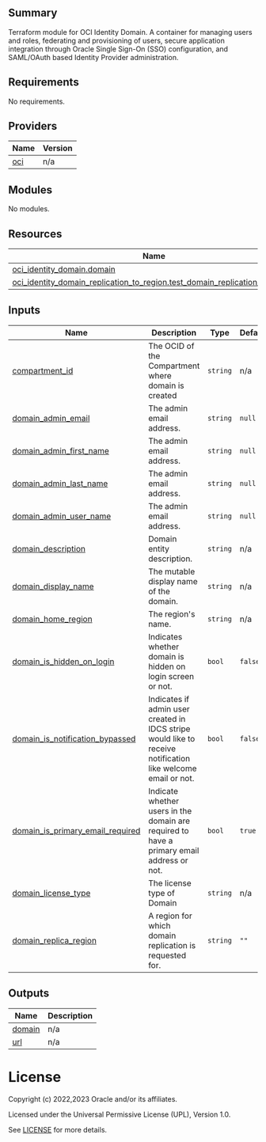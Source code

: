 ## Summary
Terraform module for OCI Identity Domain.
A container for managing users and roles, federating and provisioning
of users, secure application integration through Oracle Single Sign-On (SSO)
configuration, and SAML/OAuth based Identity Provider administration.

<!-- BEGIN_TF_DOCS -->
## Requirements

No requirements.

## Providers

| Name | Version |
|------|---------|
| <a name="provider_oci"></a> [oci](#provider\_oci) | n/a |

## Modules

No modules.

## Resources

| Name | Type |
|------|------|
| [oci_identity_domain.domain](https://registry.terraform.io/providers/oracle/oci/latest/docs/resources/identity_domain) | resource |
| [oci_identity_domain_replication_to_region.test_domain_replication_to_region](https://registry.terraform.io/providers/oracle/oci/latest/docs/resources/identity_domain_replication_to_region) | resource |

## Inputs

| Name | Description | Type | Default | Required |
|------|-------------|------|---------|:--------:|
| <a name="input_compartment_id"></a> [compartment\_id](#input\_compartment\_id) | The OCID of the Compartment where domain is created | `string` | n/a | yes |
| <a name="input_domain_admin_email"></a> [domain\_admin\_email](#input\_domain\_admin\_email) | The admin email address. | `string` | `null` | no |
| <a name="input_domain_admin_first_name"></a> [domain\_admin\_first\_name](#input\_domain\_admin\_first\_name) | The admin email address. | `string` | `null` | no |
| <a name="input_domain_admin_last_name"></a> [domain\_admin\_last\_name](#input\_domain\_admin\_last\_name) | The admin email address. | `string` | `null` | no |
| <a name="input_domain_admin_user_name"></a> [domain\_admin\_user\_name](#input\_domain\_admin\_user\_name) | The admin email address. | `string` | `null` | no |
| <a name="input_domain_description"></a> [domain\_description](#input\_domain\_description) | Domain entity description. | `string` | n/a | yes |
| <a name="input_domain_display_name"></a> [domain\_display\_name](#input\_domain\_display\_name) | The mutable display name of the domain. | `string` | n/a | yes |
| <a name="input_domain_home_region"></a> [domain\_home\_region](#input\_domain\_home\_region) | The region's name. | `string` | n/a | yes |
| <a name="input_domain_is_hidden_on_login"></a> [domain\_is\_hidden\_on\_login](#input\_domain\_is\_hidden\_on\_login) | Indicates whether domain is hidden on login screen or not. | `bool` | `false` | no |
| <a name="input_domain_is_notification_bypassed"></a> [domain\_is\_notification\_bypassed](#input\_domain\_is\_notification\_bypassed) | Indicates if admin user created in IDCS stripe would like to receive notification like welcome email or not. | `bool` | `false` | no |
| <a name="input_domain_is_primary_email_required"></a> [domain\_is\_primary\_email\_required](#input\_domain\_is\_primary\_email\_required) | Indicate whether users in the domain are required to have a primary email address or not. | `bool` | `true` | no |
| <a name="input_domain_license_type"></a> [domain\_license\_type](#input\_domain\_license\_type) | The license type of Domain | `string` | n/a | yes |
| <a name="input_domain_replica_region"></a> [domain\_replica\_region](#input\_domain\_replica\_region) | A region for which domain replication is requested for. | `string` | `""` | no |

## Outputs

| Name | Description |
|------|-------------|
| <a name="output_domain"></a> [domain](#output\_domain) | n/a |
| <a name="output_url"></a> [url](#output\_url) | n/a |
<!-- END_TF_DOCS -->    

# License

Copyright (c) 2022,2023 Oracle and/or its affiliates.

Licensed under the Universal Permissive License (UPL), Version 1.0.

See [LICENSE](../../LICENSE) for more details.
